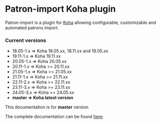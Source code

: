 # Patron-import Koha plugin

Patron-import is a plugin for [Koha](https://koha-community.org/) allowing configurable, customizable and automated patrons import.

### Current versions
- 18.05-1.x => Koha 18.05.xx, 18.11.xx and 19.05.xx
- 19.11-1.x => Koha 19.11.xx
- 20.05-1.x => Koha 20.05.xx
- 20.11-1.x => Koha >= 20.11.xx
- 21.05-1.x => Koha >= 21.05.xx
- 21.11-1.x => Koha >= 21.11.xx
- 22.11-2.x => Koha >= 22.11.xx
- 23.11-3.x => Koha >= 23.11.xx
- 24.05-3.x => Koha >= 24.05.xx
- **master => Koha latest version**

This documentation is for **master** version

The complete documentation can be found [here](https://biblibre.github.io/koha-plugin-patron-import).
